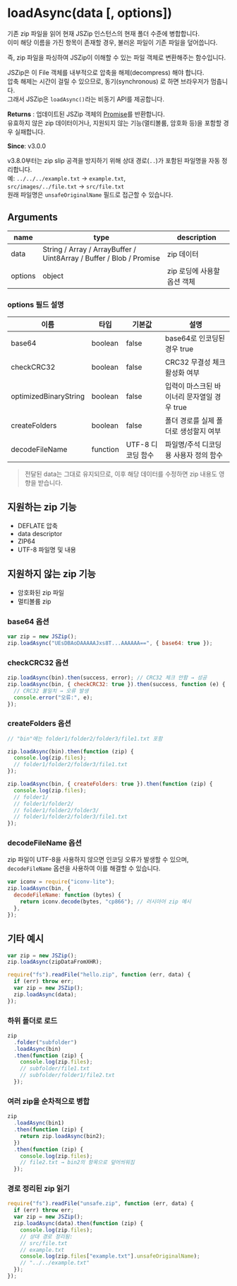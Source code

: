 # loadAsync(data [, options])

기존 zip 파일을 읽어 현재 JSZip 인스턴스의 현재 폴더 수준에 병합합니다.\
이미 해당 이름을 가진 항목이 존재할 경우, 불러온 파일이 기존 파일을 덮어씁니다.

즉, zip 파일을 파싱하여 JSZip이 이해할 수 있는 파일 객체로 변환해주는 함수입니다.

JSZip은 이 File 객체를 내부적으로 압축을 해제(decompress) 해야 합니다.\
압축 해제는 시간이 걸릴 수 있으므로, 동기(synchronous) 로 하면 브라우저가 멈춥니다.\
그래서 JSZip은 `loadAsync()`라는 비동기 API를 제공합니다.

**Returns** : 업데이트된 JSZip 객체의 [Promise](https://developer.mozilla.org/en-US/docs/Web/JavaScript/Reference/Global_Objects/Promise)를 반환합니다.  
유효하지 않은 zip 데이터이거나, 지원되지 않는 기능(멀티볼륨, 암호화 등)을 포함할 경우 실패합니다.

**Since**: v3.0.0

v3.8.0부터는 zip slip 공격을 방지하기 위해 상대 경로(`..`)가 포함된 파일명을 자동 정리합니다.  
예: `../../../example.txt` → `example.txt`,  
`src/images/../file.txt` → `src/file.txt`  
원래 파일명은 `unsafeOriginalName` 필드로 접근할 수 있습니다.

## Arguments

| name    | type                                                                | description                 |
| ------- | ------------------------------------------------------------------- | --------------------------- |
| data    | String / Array / ArrayBuffer / Uint8Array / Buffer / Blob / Promise | zip 데이터                  |
| options | object                                                              | zip 로딩에 사용할 옵션 객체 |

### options 필드 설명

| 이름                  | 타입     | 기본값            | 설명                                        |
| --------------------- | -------- | ----------------- | ------------------------------------------- |
| base64                | boolean  | false             | base64로 인코딩된 경우 true                 |
| checkCRC32            | boolean  | false             | CRC32 무결성 체크 활성화 여부               |
| optimizedBinaryString | boolean  | false             | 입력이 마스크된 바이너리 문자열일 경우 true |
| createFolders         | boolean  | false             | 폴더 경로를 실제 폴더로 생성할지 여부       |
| decodeFileName        | function | UTF-8 디코딩 함수 | 파일명/주석 디코딩용 사용자 정의 함수       |

> 전달된 data는 그대로 유지되므로, 이후 해당 데이터를 수정하면 zip 내용도 영향을 받습니다.

## 지원하는 zip 기능

- DEFLATE 압축
- data descriptor
- ZIP64
- UTF-8 파일명 및 내용

## 지원하지 않는 zip 기능

- 암호화된 zip 파일
- 멀티볼륨 zip

### base64 옵션

```js
var zip = new JSZip();
zip.loadAsync("UEsDBAoDAAAAAJxs8T...AAAAAA==", { base64: true });
```

### checkCRC32 옵션

```js
zip.loadAsync(bin).then(success, error); // CRC32 체크 안함 → 성공
zip.loadAsync(bin, { checkCRC32: true }).then(success, function (e) {
  // CRC32 불일치 → 오류 발생
  console.error("오류:", e);
});
```

### createFolders 옵션

```js
// "bin"에는 folder1/folder2/folder3/file1.txt 포함

zip.loadAsync(bin).then(function (zip) {
  console.log(zip.files);
  // folder1/folder2/folder3/file1.txt
});

zip.loadAsync(bin, { createFolders: true }).then(function (zip) {
  console.log(zip.files);
  // folder1/
  // folder1/folder2/
  // folder1/folder2/folder3/
  // folder1/folder2/folder3/file1.txt
});
```

### decodeFileName 옵션

zip 파일이 UTF-8을 사용하지 않으면 인코딩 오류가 발생할 수 있으며,  
`decodeFileName` 옵션을 사용하여 이를 해결할 수 있습니다.

```js
var iconv = require("iconv-lite");
zip.loadAsync(bin, {
  decodeFileName: function (bytes) {
    return iconv.decode(bytes, "cp866"); // 러시아어 zip 예시
  },
});
```

## 기타 예시

```js
var zip = new JSZip();
zip.loadAsync(zipDataFromXHR);
```

```js
require("fs").readFile("hello.zip", function (err, data) {
  if (err) throw err;
  var zip = new JSZip();
  zip.loadAsync(data);
});
```

### 하위 폴더로 로드

```js
zip
  .folder("subfolder")
  .loadAsync(bin)
  .then(function (zip) {
    console.log(zip.files);
    // subfolder/file1.txt
    // subfolder/folder1/file2.txt
  });
```

### 여러 zip을 순차적으로 병합

```js
zip
  .loadAsync(bin1)
  .then(function (zip) {
    return zip.loadAsync(bin2);
  })
  .then(function (zip) {
    console.log(zip.files);
    // file2.txt → bin2의 항목으로 덮어씌워짐
  });
```

### 경로 정리된 zip 읽기

```js
require("fs").readFile("unsafe.zip", function (err, data) {
  if (err) throw err;
  var zip = new JSZip();
  zip.loadAsync(data).then(function (zip) {
    console.log(zip.files);
    // 상대 경로 정리됨:
    // src/file.txt
    // example.txt
    console.log(zip.files["example.txt"].unsafeOriginalName);
    // "../../example.txt"
  });
});
```
